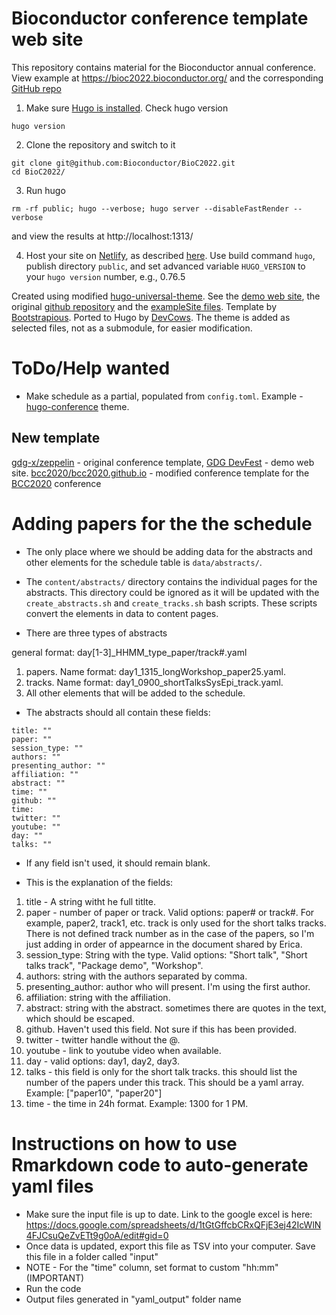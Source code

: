 # Bioconductor conference template web site

This repository contains material for the Bioconductor annual conference. View example at https://bioc2022.bioconductor.org/ and the corresponding [GitHub repo](https://github.com/Bioconductor/BioC2022)

1. Make sure [Hugo is installed](https://gohugo.io/getting-started/installing/). Check hugo version

```shell
hugo version
```

2. Clone the repository and switch to it

```shell
git clone git@github.com:Bioconductor/BioC2022.git
cd BioC2022/
```

3. Run hugo

```shell
rm -rf public; hugo --verbose; hugo server --disableFastRender --verbose
```

and view the results at http://localhost:1313/

4. Host your site on [Netlify](https://www.netlify.com/), as described [here](https://bookdown.org/yihui/blogdown/netlify.html). Use build command `hugo`, publish directory `public`, and set advanced variable `HUGO_VERSION` to your `hugo version` number, e.g., 0.76.5

Created using modified [hugo-universal-theme](https://github.com/devcows/hugo-universal-theme). See the [demo web site](https://themes.gohugo.io/theme/hugo-universal-theme/), the original [github repository](https://github.com/devcows/hugo-universal-theme) and the [exampleSite files](https://github.com/devcows/hugo-universal-theme/tree/master/exampleSite). Template by [Bootstrapious](https://bootstrapious.com/p/universal-business-e-commerce-template). Ported to Hugo by [DevCows](https://github.com/devcows/hugo-universal-theme). The theme is added as selected files, not as a submodule, for easier modification.

# ToDo/Help wanted

- Make schedule as a partial, populated from `config.toml`. Example - [hugo-conference](https://themes.gohugo.io/hugo-conference/) theme.

## New template

[gdg-x/zeppelin](https://github.com/gdg-x/zeppelin) - original conference template, [GDG DevFest](http://gdg-x.github.io/zeppelin/) - demo web site. [bcc2020/bcc2020.github.io](https://github.com/bcc2020/bcc2020.github.io) - modified conference template for the [BCC2020](https://bcc2020.github.io/) conference



# Adding papers for the the schedule

+ The only place where we should be adding data for the abstracts and other
elements for the schedule table is `data/abstracts/`.

+ The `content/abstracts/` directory contains the individual pages for the
abstracts. This directory could be ignored as it will be updated with
the `create_abstracts.sh` and `create_tracks.sh` bash scripts. These scripts
convert the elements in data to content pages.

+ There are three types of abstracts

general format: day[1-3]_HHMM_type_paper/track#.yaml

1. papers. Name format: day1_1315_longWorkshop_paper25.yaml. 
2. tracks. Name format: day1_0900_shortTalksSysEpi_track.yaml.
3. All other elements that will be added to the schedule.

+ The abstracts should all contain these fields: 

```
title: ""
paper: ""
session_type: ""
authors: ""
presenting_author: ""
affiliation: ""
abstract: ""
time: ""
github: ""
time: 
twitter: ""
youtube: ""
day: ""
talks: ""
```
+ If any field isn't used, it should remain blank.

+ This is the explanation of the fields:

1. title - A string witht he full titlte.
2. paper - number of paper or track. Valid options: paper# or track#.
For example, paper2, track1, etc. track is only used for the short talks tracks.
There is not defined track number as in the case of the papers, so I'm just
adding in order of appearnce in the document shared by Erica.
3. session_type: String with the type. Valid options: "Short talk",
"Short talks track", "Package demo", "Workshop".
4. authors: string with the authors separated by comma.
5. presenting_author: author who will present. I'm using the first author.
6. affiliation: string with the affiliation.
7. abstract: string with the abstract. sometimes there are quotes in the text,
which should be escaped.
8. github. Haven't used this field. Not sure if this has been provided.
9. twitter - twitter handle without the @.
10. youtube - link to youtube video when available.
11. day - valid options: day1, day2, day3.
12. talks - this field is only for the short talk tracks. this should list
the number of the papers under this track. This should be a yaml array.
Example: ["paper10", "paper20"]
14. time - the time in 24h format. Example: 1300 for 1 PM.

# Instructions on how to use Rmarkdown code to auto-generate yaml files

* Make sure the input file is up to date. Link to the google excel is here: https://docs.google.com/spreadsheets/d/1tGtGffcbCRxQFjE3ej42IcWlN4FJCsuQeZvETt9g0oA/edit#gid=0
* Once data is updated, export this file as TSV into your computer. Save this file in a folder called "input" 
* NOTE - For the "time" column, set format to custom "hh:mm" (IMPORTANT)
* Run the code
* Output files generated in "yaml_output" folder name




